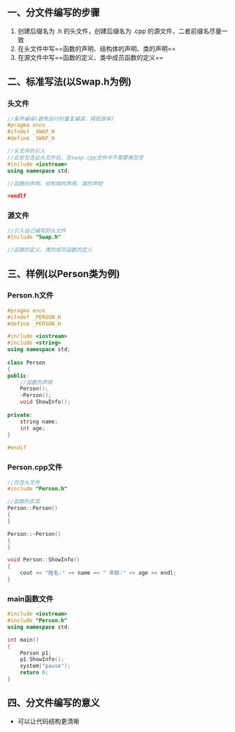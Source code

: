 ## 一、分文件编写的步骤
1. 创建后缀名为 .h  的头文件，创建后缀名为 .cpp 的源文件，二者前缀名尽量一致
2. 在头文件中写==函数的声明、结构体的声明、类的声明==
3. 在源文件中写==函数的定义、类中成员函数的定义==

## 二、标准写法(以Swap.h为例)
### 头文件
```cpp
//条件编译(避免运行时重复编译，降低效率)
#pragma once 
#ifndef _SWAP_H
#define _SWAP_H

//头文件的引入
//此处包含此头文件后，在swap.cpp文件中不需要再包含
#include <iostream>
using namespace std;

//函数的声明、结构体的声明、类的声明

#endlf
```

### 源文件
```cpp
//引入自己编写的头文件
#include "Swap.h"

//函数的定义、类的成员函数的定义

```

## 三、样例(以Person类为例)
### Person.h文件
```cpp
#pragma once
#ifndef _PERSON_H
#define _PERSON_H

#include <iostream>
#include <string>
using namespace std; 
 
class Person
{
public:
	//函数的声明
	Person();
	~Person();
	void ShowInfo();
	
private:
	string name;
	int age;
}
	
#endif
```

### Person.cpp文件
```cpp
//包含头文件
#include "Person.h"

//函数的实现
Person::Person()
{
}

Person::~Person()
{
}

void Person::ShowInfo()
{
	cout << "姓名:" << name << " 年龄:" << age << endl; 
}

```

### main函数文件
```cpp
#include <iostream>
#include "Person.h" 
using namespace std;

int main() 
{ 
	Person p1;
	p1.ShowInfo();
	system("pause"); 
	return 0; 
}
```

## 四、分文件编写的意义
+ 可以让代码结构更清晰